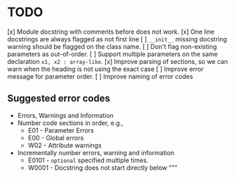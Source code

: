 # TODO

[x] Module docstring with comments before does not work.
[x] One line docstrings are always flagged as not first line
[ ] `__init__` missing docstring warning should be flagged on the class name.
[ ] Don't flag non-existing parameters as out-of-order.
[ ] Support multiple parameters on the same declaration
`x1, x2 : array-like`.
[x] Improve parsing of sections, so we can warn when the heading is not using
the exact case
[ ] Improve error message for parameter order.
[ ] Improve naming of error codes

## Suggested error codes

- Errors, Warnings and Information
- Number code sections in order, e.g.,
  - E01 - Parameter Errors
  - E00 - Global errors
  - W02 - Attribute warnings
- Incrementally number errors, warning and information
  - E0101 - `optional` specified multiple times.
  - W0001 - Docstring does not start directly below """
